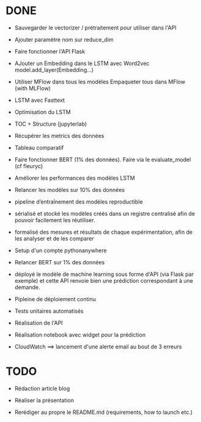 # DONE

- Sauvegarder le vectorizer / prétraitement pour utiliser dans l'API

- Ajouter paramètre nom sur reduce_dim

- Faire fonctionner l'API Flask

- AJouter un Embedding dans le LSTM avec Word2vec
  model.add_layer(Embedding...)

- Utiliser MFlow dans tous les modèles
  Empaqueter tous dans MFlow (with MLFlow)

- LSTM avec Fasttext

- Optimisation du LSTM

- TOC + Structure (jupyterlab)

- Récupérer les metrics des données

- Tableau comparatif

- Faire fonctionner BERT (1% des données).
  Faire via le evaluate_model (cf fleuryc)

- Améliorer les performances des modèles LSTM

- Relancer les modèles sur 10% des données

- pipeline d’entraînement des modèles reproductible

- sérialisé et stocké les modèles créés dans un registre centralisé afin de pouvoir facilement les réutiliser.

- formalisé des mesures et résultats de chaque expérimentation, afin de les analyser et de les comparer

- Setup d'un compte pythonanywhere

- Relancer BERT sur 1% des données

- déployé le modèle de machine learning sous forme d'API (via Flask par exemple) et cette API renvoie bien une prédiction correspondant à une demande.

- Pipleine de déploiement continu

- Tests unitaires automatisés

- Réalisation de l'API

- Réalisation notebook avec widget pour la prédiction

- CloudWatch ==> lancement d'une alerte email au bout de 3 erreurs

# TODO

- Rédaction article blog

- Réaliser la présentation

- Rerédiger au propre le README.md (requirements, how to launch etc.)
